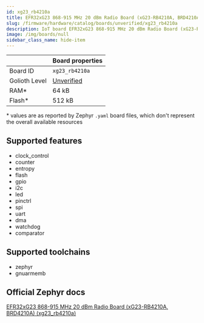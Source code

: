 ```yaml
---
id: xg23_rb4210a
title: EFR32xG23 868-915 MHz 20 dBm Radio Board (xG23-RB4210A, BRD4210A)
slug: /firmware/hardware/catalog/boards/unverified/xg23_rb4210a
description: IoT board EFR32xG23 868-915 MHz 20 dBm Radio Board (xG23-RB4210A, BRD4210A), compatible with Golioth at unverified level.
image: /img/boards/null
sidebar_class_name: hide-item
---
```


[//]: # (This is an auto-generated file, do not edit! Changes to it will be lost upon re-generation)



|                | Board properties     |
| -------------  | -------------------- |
| Board ID       | `xg23_rb4210a` |
| Golioth Level  | [Unverified](/firmware/hardware#unverified-boards) |
| RAM*           | 64 kB |
| Flash*         | 512 kB |

\* values are as reported by Zephyr `.yaml` board files, which don't represent the overall available resources



## Supported features

* clock_control
* counter
* entropy
* flash
* gpio
* i2c
* led
* pinctrl
* spi
* uart
* dma
* watchdog
* comparator

## Supported toolchains

* zephyr
* gnuarmemb

## Official Zephyr docs

[EFR32xG23 868-915 MHz 20 dBm Radio Board (xG23-RB4210A, BRD4210A) (xg23_rb4210a)](https://docs.zephyrproject.org/latest/boards/silabs/radio_boards/xg23_rb4210a/doc/index.html)
